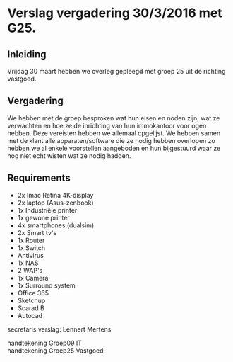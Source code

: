 # Verslag vergadering 30/3/2016 met G25.
## Inleiding
Vrijdag 30 maart hebben we overleg gepleegd met groep 25 uit de richting vastgoed.

## Vergadering

We hebben met de groep besproken wat hun eisen en noden zijn, wat ze verwachten en hoe ze de inrichting van hun immokantoor voor ogen hebben. Deze vereisten hebben we allemaal opgelijst. We hebben samen met de klant alle apparaten/software die ze nodig hebben overlopen zo hebben we al enkele voorstellen aangeboden en hun bijgestuurd waar ze nog niet echt wisten wat ze nodig hadden.

## Requirements
* 2x Imac Retina 4K-display
* 2x laptop (Asus-zenbook)
* 1x Industriële printer 
* 1x gewone printer
* 4x smartphones (dualsim)
* 2x Smart tv's
* 1x Router
* 1x Switch
* Antivirus
* 1x NAS
* 2 WAP's
* 1x Camera
* 1x Surround system
* Office 365
* Sketchup
* Scarad B
* Autocad

secretaris verslag: Lennert Mertens

handtekening Groep09 IT                                                                   handtekening Groep25 Vastgoed
